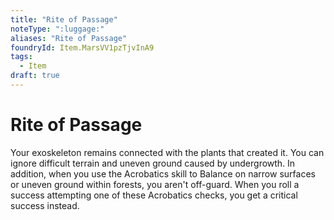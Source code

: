 ```yaml
---
title: "Rite of Passage"
noteType: ":luggage:"
aliases: "Rite of Passage"
foundryId: Item.MarsVV1pzTjvInA9
tags:
  - Item
draft: true
---
```


# Rite of Passage

Your exoskeleton remains connected with the plants that created it. You can ignore difficult terrain and uneven ground caused by undergrowth. In addition, when you use the Acrobatics skill to Balance on narrow surfaces or uneven ground within forests, you aren't off-guard. When you roll a success attempting one of these Acrobatics checks, you get a critical success instead.
